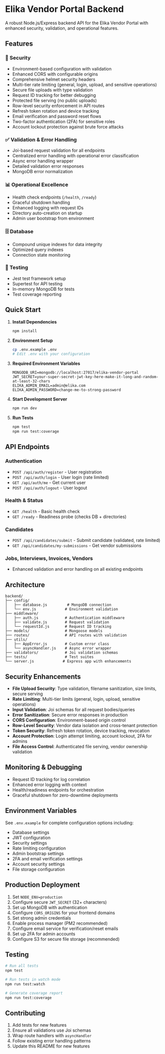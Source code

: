 
# Elika Vendor Portal Backend

A robust Node.js/Express backend API for the Elika Vendor Portal with enhanced security, validation, and operational features.

## Features

### 🔐 Security
- Environment-based configuration with validation
- Enhanced CORS with configurable origins
- Comprehensive helmet security headers
- Multi-tier rate limiting (general, login, upload, and sensitive operations)
- Secure file uploads with type validation
- Request ID tracking for better debugging
- Protected file serving (no public uploads)
- Row-level security enforcement in API routes
- Refresh token rotation and device tracking
- Email verification and password reset flows
- Two-factor authentication (2FA) for sensitive roles
- Account lockout protection against brute force attacks

### ✅ Validation & Error Handling
- Joi-based request validation for all endpoints
- Centralized error handling with operational error classification
- Async error handling wrapper
- Detailed validation error responses
- MongoDB error normalization

### 📊 Operational Excellence
- Health check endpoints (`/health`, `/ready`)
- Graceful shutdown handling
- Enhanced logging with request IDs
- Directory auto-creation on startup
- Admin user bootstrap from environment

### 🗄️ Database
- Compound unique indexes for data integrity
- Optimized query indexes
- Connection state monitoring

### 🧪 Testing
- Jest test framework setup
- Supertest for API testing
- In-memory MongoDB for tests
- Test coverage reporting

## Quick Start

1. **Install Dependencies**
   ```bash
   npm install
   ```

2. **Environment Setup**
   ```bash
   cp .env.example .env
   # Edit .env with your configuration
   ```

3. **Required Environment Variables**
   ```env
   MONGODB_URI=mongodb://localhost:27017/elika-vendor-portal
   JWT_SECRET=your-super-secret-jwt-key-here-make-it-long-and-random-at-least-32-chars
   ELIKA_ADMIN_EMAIL=admin@elika.com
   ELIKA_ADMIN_PASSWORD=change-me-to-strong-password
   ```

4. **Start Development Server**
   ```bash
   npm run dev
   ```

5. **Run Tests**
   ```bash
   npm test
   npm run test:coverage
   ```

## API Endpoints

### Authentication
- `POST /api/auth/register` - User registration
- `POST /api/auth/login` - User login (rate limited)
- `GET /api/auth/me` - Get current user
- `POST /api/auth/logout` - User logout

### Health & Status
- `GET /health` - Basic health check
- `GET /ready` - Readiness probe (checks DB + directories)

### Candidates
- `POST /api/candidates/submit` - Submit candidate (validated, rate limited)
- `GET /api/candidates/my-submissions` - Get vendor submissions

### Jobs, Interviews, Invoices, Vendors
- Enhanced validation and error handling on all existing endpoints

## Architecture

```
backend/
├── config/
│   ├── database.js         # MongoDB connection
│   └── env.js             # Environment validation
├── middleware/
│   ├── auth.js            # Authentication middleware
│   ├── validate.js        # Request validation
│   └── requestId.js       # Request ID tracking
├── models/                # Mongoose models
├── routes/                # API routes with validation
├── utils/
│   ├── AppError.js        # Custom error class
│   └── asyncHandler.js    # Async error wrapper
├── validators/            # Joi validation schemas
├── tests/                 # Test suites
└── server.js             # Express app with enhancements
```

## Security Enhancements

- **File Upload Security**: Type validation, filename sanitization, size limits, secure serving
- **Rate Limiting**: Multi-tier limits (general, login, upload, sensitive operations)
- **Input Validation**: Joi schemas for all request bodies/queries
- **Error Sanitization**: Secure error responses in production
- **CORS Configuration**: Environment-based origin control
- **Row-Level Security**: Vendor data isolation and cross-tenant protection
- **Token Security**: Refresh token rotation, device tracking, revocation
- **Account Protection**: Login attempt limiting, account lockout, 2FA for admins
- **File Access Control**: Authenticated file serving, vendor ownership validation

## Monitoring & Debugging

- Request ID tracking for log correlation
- Enhanced error logging with context
- Health/readiness endpoints for orchestration
- Graceful shutdown for zero-downtime deployments

## Environment Variables

See `.env.example` for complete configuration options including:
- Database settings
- JWT configuration  
- Security settings
- Rate limiting configuration
- Admin bootstrap settings
- 2FA and email verification settings
- Account security settings
- File storage configuration

## Production Deployment

1. Set `NODE_ENV=production`
2. Configure secure `JWT_SECRET` (32+ characters)
3. Set up MongoDB with authentication
4. Configure `CORS_ORIGINS` for your frontend domains
5. Set strong admin credentials
6. Enable process manager (PM2 recommended)
7. Configure email service for verification/reset emails
8. Set up 2FA for admin accounts
9. Configure S3 for secure file storage (recommended)

## Testing

```bash
# Run all tests
npm test

# Run tests in watch mode
npm run test:watch

# Generate coverage report
npm run test:coverage
```

## Contributing

1. Add tests for new features
2. Ensure all validations use Joi schemas
3. Wrap route handlers with `asyncHandler`
4. Follow existing error handling patterns
5. Update this README for new features
